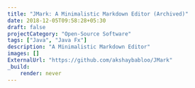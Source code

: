 ```yaml
---
title: "JMark: A Minimalistic Markdown Editor (Archived)"
date: 2018-12-05T09:58:28+05:30
draft: false
projectCategory: "Open-Source Software"
tags: ["Java", "Java Fx"]
description: "A Minimalistic Markdown Editor"
images: []
ExternalUrl: "https://github.com/akshaybabloo/JMark"
_build:
    render: never
---
```

